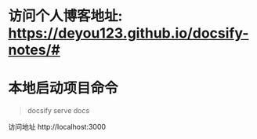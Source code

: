 # 访问个人博客地址: https://deyou123.github.io/docsify-notes/#


# 本地启动项目命令

> docsify serve docs

访问地址
http://localhost:3000
